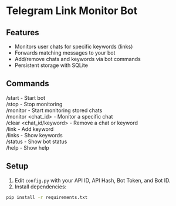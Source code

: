 # Telegram Link Monitor Bot

## Features
- Monitors user chats for specific keywords (links)
- Forwards matching messages to your bot
- Add/remove chats and keywords via bot commands
- Persistent storage with SQLite

## Commands
/start - Start bot  
/stop - Stop monitoring  
/monitor - Start monitoring stored chats  
/monitor <chat_id> - Monitor a specific chat  
/clear <chat_id/keyword> - Remove a chat or keyword  
/link <keyword> - Add keyword  
/links - Show keywords  
/status - Show bot status  
/help - Show help

## Setup
1. Edit `config.py` with your API ID, API Hash, Bot Token, and Bot ID.
2. Install dependencies:
```bash
pip install -r requirements.txt
